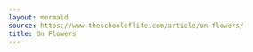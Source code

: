 ```yaml
---
layout: mermaid
source: https://www.theschooloflife.com/article/on-flowers/
title: On Flowers
---
```

